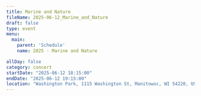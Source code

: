 ```yaml
---
title: Marine and Nature
fileName: 2025-06-12_Marine_and_Nature
draft: false
type: event
menu: 
  main:
    parent: 'Schedule'
    name: 2025 - Marine and Nature

allDay: false
category: concert
startDate: "2025-06-12 18:15:00"
endDate: "2025-06-12 19:15:00"
location: "Washington Park, 1115 Washington St, Manitowoc, WI 54220, USA"
---
```

